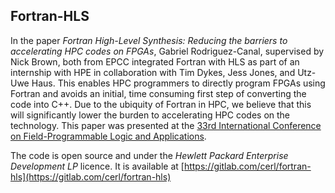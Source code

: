 ## Fortran-HLS

In the paper _Fortran High-Level Synthesis: Reducing the barriers to accelerating HPC codes on FPGAs_, Gabriel Rodriguez-Canal, supervised by Nick Brown, both from EPCC integrated Fortran with HLS as part of an internship with HPE in collaboration with Tim Dykes, Jess Jones, and Utz-Uwe Haus. This enables HPC programmers to directly program FPGAs using Fortran and avoids an initial, time consuming first step of converting the code into C++. Due to the ubiquity of Fortran in HPC, we believe that this will significantly lower the burden to accelerating HPC codes on the technology. This paper was presented at the [33rd International Conference on Field-Programmable Logic and Applications](https://2023.fpl.org/).

The code is open source and under the _Hewlett Packard Enterprise Development LP_ licence. It is available at [https://gitlab.com/cerl/fortran-hls](https://gitlab.com/cerl/fortran-hls)
